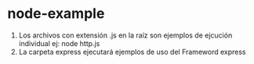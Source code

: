 # node-example
1. Los archivos con extensión .js en la raíz son ejemplos de ejcución individual ej: node http.js
2. La carpeta express ejecutará ejemplos de uso del Frameword express

